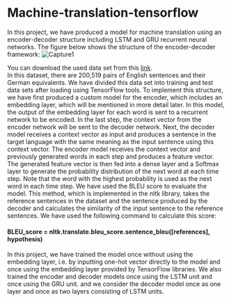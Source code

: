 # Machine-translation-tensorflow

In this project, we have produced a model for machine translation using an encoder-decoder structure including LSTM and GRU recurrent neural networks.
The figure below shows the structure of the encoder-decoder framework:
![Capture1](https://user-images.githubusercontent.com/115353236/200183144-4fb78f5f-93a8-44ed-8c12-c9658ec7e700.PNG)

You can download the used data set from this [link](http://www.manythings.org/anki/deu-eng.zip).<br> In this dataset, there are 200,519 pairs of English sentences
and their German equivalents. 
We have divided this data set into training and test data sets after loading using TensorFlow tools.
To implement this structure, we have first produced a custom model for the encoder, which includes an embedding layer, which will be mentioned in more detail later.
In this model, the output of the embedding layer for each word is sent to a recurrent network to be encoded. In the last step, 
the context vector from the encoder network will be sent to the decoder network. Next, the decoder model receives a context vector as input and produces a sentence 
in the target language with the same meaning as the input sentence using this context vector. The encoder model receives the context vector and previously generated 
words in each step and produces a feature vector. The generated feature vector is then fed into a dense layer and a Softmax layer to generate the probability distribution
of the next word at each time step. Note that the word with the highest probability is used as the next word in each time step.
We have used the BLEU score to evaluate the model. This method, which is implemented in the nltk library, takes the reference sentences in the dataset and the sentence 
produced by the decoder and calculates the similarity of the input sentence to the reference sentences. We have used the following command to calculate this score:

#### BLEU_score = nltk.translate.bleu_score.sentence_bleu([references], hypothesis)

In this project, we have trained the model once without using the embedding layer, i.e. by inputting one-hot vector directly to the model and once using the embedding 
layer provided by TensorFlow libraries. We also trained the encoder and decoder models once using the LSTM unit and once using the GRU unit. 
and we consider the decoder model once as one layer and once as two layers consisting of LSTM units.
